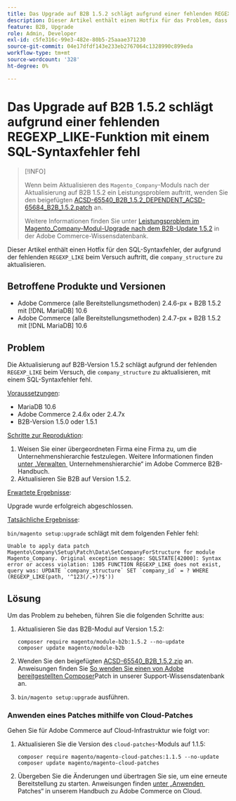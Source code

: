 ```yaml
---
title: Das Upgrade auf B2B 1.5.2 schlägt aufgrund einer fehlenden REGEXP_LIKE-Funktion mit einem SQL-Syntaxfehler fehl
description: Dieser Artikel enthält einen Hotfix für das Problem, dass ein SQL-Syntaxfehler aufgrund der fehlenden REGEXP_LIKE-Funktion auftritt, wenn versucht wird, die Tabelle company_structure zu aktualisieren.
feature: B2B, Upgrade
role: Admin, Developer
exl-id: c5fe316c-99e3-482e-80b5-25aaae371230
source-git-commit: 04e17dfdf143e233eb2767064c1328990c899eda
workflow-type: tm+mt
source-wordcount: '328'
ht-degree: 0%

---
```


# Das Upgrade auf B2B 1.5.2 schlägt aufgrund einer fehlenden REGEXP_LIKE-Funktion mit einem SQL-Syntaxfehler fehl

>[!INFO]
>
>Wenn beim Aktualisieren des `Magento_Company`-Moduls nach der Aktualisierung auf B2B 1.5.2 ein Leistungsproblem auftritt, wenden Sie den beigefügten [ACSD-65540_B2B_1.5.2_DEPENDENT_ACSD-65684_B2B_1.5.2.patch](assets/ACSD-65540_B2B_1.5.2_DEPENDENT_ACSD-65684_B2B_1.5.2.patch.zip) an.
>
>Weitere Informationen finden Sie unter [Leistungsproblem im Magento_Company-Modul-Upgrade nach dem B2B-Update 1.5.2](/help/troubleshooting/installation-and-upgrade/magento-company-module-upgrade-performance-issue.md) in der Adobe Commerce-Wissensdatenbank.

Dieser Artikel enthält einen Hotfix für den SQL-Syntaxfehler, der aufgrund der fehlenden `REGEXP_LIKE` beim Versuch auftritt, die `company_structure` zu aktualisieren.

## Betroffene Produkte und Versionen

* Adobe Commerce (alle Bereitstellungsmethoden) 2.4.6-px + B2B 1.5.2 mit [!DNL MariaDB] 10.6
* Adobe Commerce (alle Bereitstellungsmethoden) 2.4.7-px + B2B 1.5.2 mit [!DNL MariaDB] 10.6

## Problem

Die Aktualisierung auf B2B-Version 1.5.2 schlägt aufgrund der fehlenden `REGEXP_LIKE` beim Versuch, die `company_structure` zu aktualisieren, mit einem SQL-Syntaxfehler fehl.

<u>Voraussetzungen</u>:

* MariaDB 10.6
* Adobe Commerce 2.4.6x oder 2.4.7x
* B2B-Version 1.5.0 oder 1.5.1

<u>Schritte zur Reproduktion</u>:

1. Weisen Sie einer übergeordneten Firma eine Firma zu, um die Unternehmenshierarchie festzulegen. Weitere Informationen finden [&#x200B; unter „Verwalten &#x200B;](https://experienceleague.adobe.com/de/docs/commerce-admin/b2b/company-management/manage-company-hierarchy) Unternehmenshierarchie“ im Adobe Commerce B2B-Handbuch.
1. Aktualisieren Sie B2B auf Version 1.5.2.

<u>Erwartete Ergebnisse</u>:

Upgrade wurde erfolgreich abgeschlossen.

<u>Tatsächliche Ergebnisse</u>:

`bin/magento setup:upgrade` schlägt mit dem folgenden Fehler fehl:

```
Unable to apply data patch Magento\Company\Setup\Patch\Data\SetCompanyForStructure for module Magento_Company. Original exception message: SQLSTATE[42000]: Syntax error or access violation: 1305 FUNCTION REGEXP_LIKE does not exist, query was: UPDATE `company_structure` SET `company_id` = ? WHERE (REGEXP_LIKE(path, '^123(/.+)?$'))
```

## Lösung

Um das Problem zu beheben, führen Sie die folgenden Schritte aus:

1. Aktualisieren Sie das B2B-Modul auf Version 1.5.2:

   ```
   composer require magento/module-b2b:1.5.2 --no-update
   composer update magento/module-b2b
   ```

1. Wenden Sie den beigefügten [ACSD-65540_B2B_1.5.2.zip](assets/ACSD-65540_B2B_1.5.2.zip) an. Anweisungen finden Sie [So wenden Sie einen von Adobe bereitgestellten Composer](/help/how-to/general/how-to-apply-a-composer-patch-provided-by-magento.md)Patch in unserer Support-Wissensdatenbank an.
1. `bin/magento setup:upgrade` ausführen.

### Anwenden eines Patches mithilfe von Cloud-Patches

Gehen Sie für Adobe Commerce auf Cloud-Infrastruktur wie folgt vor:

1. Aktualisieren Sie die Version des `cloud-patches`-Moduls auf 1.1.5:

   ```
   composer require magento/magento-cloud-patches:1.1.5 --no-update
   composer update magento/magento-cloud-patches
   ```

1. Übergeben Sie die Änderungen und übertragen Sie sie, um eine erneute Bereitstellung zu starten. Anweisungen finden [&#x200B; unter „Anwenden &#x200B;](https://experienceleague.adobe.com/de/docs/commerce-on-cloud/user-guide/develop/upgrade/apply-patches) Patches“ in unserem Handbuch zu Adobe Commerce on Cloud.
